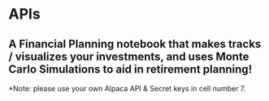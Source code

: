 # APIs

## A Financial Planning notebook that makes tracks / visualizes your investments, and uses Monte Carlo Simulations to aid in retirement planning!

*Note: please use your own Alpaca API & Secret keys in cell number 7.
